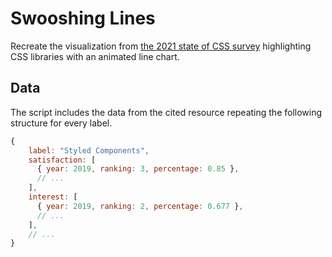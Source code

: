 # Swooshing Lines

Recreate the visualization from [the 2021 state of CSS survey](https://2021.stateofcss.com/en-US/technologies/css-in-js) highlighting CSS libraries with an animated line chart.

## Data

The script includes the data from the cited resource repeating the following structure for every label.

```js
{
    label: "Styled Components",
    satisfaction: [
      { year: 2019, ranking: 3, percentage: 0.85 },
      // ...
    ],
    interest: [
      { year: 2019, ranking: 2, percentage: 0.677 },
      // ...
    ],
    // ...
}
```
